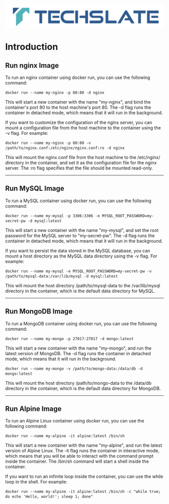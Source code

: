 ![TechSlate](../../global/images/ts.png)

# Introduction 


## Run nginx Image
To run an nginx container using docker run, you can use the following command:

```
docker run --name my-nginx -p 80:80 -d nginx
```

This will start a new container with the name "my-nginx", and bind the container's port 80 to the host machine's port 80. The -d flag runs the container in detached mode, which means that it will run in the background.


If you want to customize the configuration of the nginx server, you can mount a configuration file from the host machine to the container using the -v flag. For example:


```
docker run --name my-nginx -p 80:80 -v /path/to/nginx.conf:/etc/nginx/nginx.conf:ro -d nginx
```
This will mount the nginx.conf file from the host machine to the /etc/nginx/ directory in the container, and set it as the configuration file for the nginx server. The :ro flag specifies that the file should be mounted read-only.

<hr>

## Run MySQL Image
To run a MySQL container using docker run, you can use the following command:

```
docker run --name my-mysql -p 3306:3306 -e MYSQL_ROOT_PASSWORD=my-secret-pw -d mysql:latest
```
This will start a new container with the name "my-mysql", and set the root password for the MySQL server to "my-secret-pw". The -d flag runs the container in detached mode, which means that it will run in the background.

If you want to persist the data stored in the MySQL database, you can mount a host directory as the MySQL data directory using the -v flag. For example:


```
docker run --name my-mysql -e MYSQL_ROOT_PASSWORD=my-secret-pw -v /path/to/mysql-data:/var/lib/mysql -d mysql:latest
```
This will mount the host directory /path/to/mysql-data to the /var/lib/mysql directory in the container, which is the default data directory for MySQL.

<hr>

## Run MongoDB Image
To run a MongoDB container using docker run, you can use the following command:

```
docker run --name my-mongo -p 27017:27017 -d mongo:latest
```

This will start a new container with the name "my-mongo", and run the latest version of MongoDB. The -d flag runs the container in detached mode, which means that it will run in the background.

```
docker run --name my-mongo -v /path/to/mongo-data:/data/db -d mongo:latest
```

This will mount the host directory /path/to/mongo-data to the /data/db directory in the container, which is the default data directory for MongoDB.
<hr>

## Run Alpine Image
To run an Alpine Linux container using docker run, you can use the following command:

```
docker run --name my-alpine -it alpine:latest /bin/sh
```

This will start a new container with the name "my-alpine", and run the latest version of Alpine Linux. The -it flag runs the container in interactive mode, which means that you will be able to interact with the command prompt inside the container. The /bin/sh command will start a shell inside the container.

If you want to run an infinite loop inside the container, you can use the while loop in the shell. For example:

```
docker run --name my-alpine -it alpine:latest /bin/sh -c "while true; do echo 'Hello, world!'; sleep 1; done"
```

